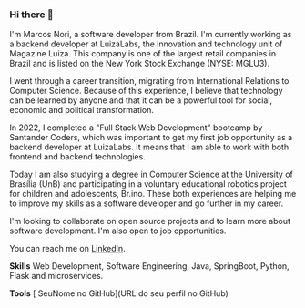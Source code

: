 ### Hi there 👋

I'm Marcos Nori, a software developer from Brazil. I'm currently working as a backend developer at LuizaLabs, the innovation and technology unit of Magazine Luiza. This company is one of the largest retail companies in Brazil and is listed on the New York Stock Exchange (NYSE: MGLU3).

I went through a career transition, migrating from International Relations to Computer Science. Because of this experience, I believe that technology can be learned by anyone and that it can be a powerful tool for social, economic and political transformation.

In 2022, I completed a "Full Stack Web Development" bootcamp by Santander Coders, which was important to get my first job opportunity as a backend developer at LuizaLabs. It means that I am able to work with both frontend and backend technologies.

Today I am also studying a degree in Computer Science at the University of Brasília (UnB) and participating in a voluntary educational robotics project for children and adolescents, Br.ino. These both experiences are helping me to improve my skills as a software developer and go further in my career.

I'm looking to collaborate on open source projects and to learn more about software development. I'm also open to job opportunities.

You can reach me on [LinkedIn](https://www.linkedin.com/in/marcos-noriyuki-miyata/).

**Skills**
Web Development, Software Engineering, Java, SpringBoot, Python, Flask and microservices.

**Tools**
[<i class="fab fa-github"></i> SeuNome no GitHub](URL do seu perfil no GitHub)
